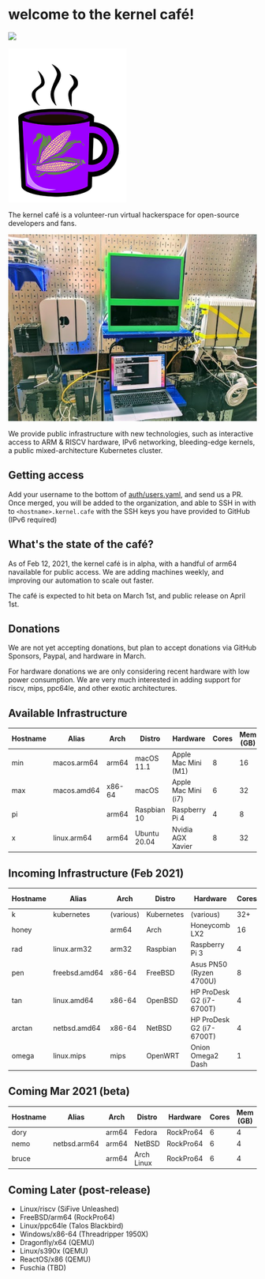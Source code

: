 # welcome to the kernel café!

<a href="https://discord.gg/s8nwgXQaKP"><img src="https://img.shields.io/discord/806023590348062750"></a>

<img src="docs/logo.png">

The kernel café is a volunteer-run virtual hackerspace for open-source developers and fans.

<img src="docs/photo.jpg">

We provide public infrastructure with new technologies, such as interactive access to ARM & RISCV hardware, IPv6 networking, bleeding-edge kernels, a public mixed-architecture Kubernetes cluster.

## Getting access

Add your username to the bottom of [auth/users.yaml](auth/users.yaml), and send us a PR. Once merged, you will be added to the organization, and able to SSH in with to `<hostname>.kernel.cafe` with the SSH keys you have provided to GitHub (IPv6 required)

## What's the state of the café?

As of Feb 12, 2021, the kernel café is in alpha, with a handful of arm64 navailable for public access. We are adding machines weekly, and improving our automation to scale out faster.

The café is expected to hit beta on March 1st, and public release on April 1st.

## Donations

We are not yet accepting donations, but plan to accept donations via GitHub Sponsors, Paypal, and hardware in March.

For hardware donations we are only considering recent hardware with low power consumption. We are very much interested in adding support for riscv, mips, ppc64le, and other exotic architectures.

## Available Infrastructure

| Hostname     | Alias       | Arch    | Distro          | Hardware                  | Cores | Mem (GB) |
| ------------ | ----------- | ------- | --------------- | ------------------------- | ----- | -------- |
| min       | macos.arm64 | arm64   | macOS 11.1      | Apple Mac Mini (M1)       | 8     | 16       |
| max         | macos.amd64     | x86-64    | macOS        | Apple Mac Mini (i7)        | 6     | 32  |     
| pi        |             | arm64   | Raspbian 10    | Raspberry Pi 4            | 4     | 8        |
| x         | linux.arm64 | arm64   | Ubuntu 20.04    | Nvidia AGX Xavier         | 8     | 32       |

## Incoming Infrastructure (Feb 2021)

| Hostname     | Alias           | Arch      | Distro       | Hardware                   | Cores |  Mem (GB) |
| ------------ | --------------- | --------- | ------------ | -------------------------- | ----- | --------- |
| k             | kubernetes      | (various) | Kubernetes   | (various)                  | 32+   | 100+      |
| honey        |                 | arm64     | Arch        | Honeycomb LX2              | 16    | 64        |
| rad     | linux.arm32     | arm32     | Raspbian     | Raspberry Pi 3             | 4     | 2         |
| pen     | freebsd.amd64   | x86-64    | FreeBSD      | Asus PN50 (Ryzen 4700U)    | 8     | 4         |
| tan        | linux.amd64     | x86-64    | OpenBSD        | HP ProDesk G2 (i7-6700T)   | 4     | 16        |
| arctan    | netbsd.amd64     | x86-64    | NetBSD        | HP ProDesk G2 (i7-6700T)   | 4     | 16        |
| omega      | linux.mips      | mips      | OpenWRT      | Onion Omega2 Dash          | 1     | 128MB     |

## Coming Mar 2021 (beta)

| Hostname     | Alias           | Arch      | Distro       | Hardware                   | Cores |  Mem (GB) |
| ------------ | --------------- | --------- | ------------ | -------------------------- | ----- | --------- |
| dory     |                 | arm64     | Fedora       | RockPro64                  | 6     | 4         |
| nemo  | netbsd.arm64    | arm64     | NetBSD       | RockPro64                  | 6     | 4         |
| bruce     |                 | arm64     | Arch Linux   | RockPro64                  | 6     | 4         |

## Coming Later (post-release)

* Linux/riscv (SiFive Unleashed)
* FreeBSD/arm64 (RockPro64)
* Linux/ppc64le (Talos Blackbird)
* Windows/x86-64 (Threadripper 1950X)
* Dragonfly/x64 (QEMU)
* Linux/s390x (QEMU)
* ReactOS/x86 (QEMU)
* Fuschia (TBD)
